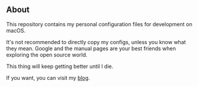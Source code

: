 ## About

This repository contains my personal configuration files for development on macOS.

It's not recommended to directly copy my configs, unless you know what they mean. Google and the manual pages are your best friends when exploring the open source world.

This thing will keep getting better until I die.

If you want, you can visit my [blog](https://gholts.top/).
